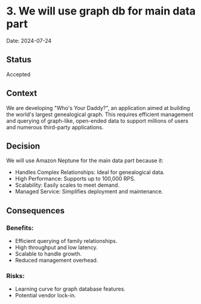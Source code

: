 # 3. We will use graph db for main data part

Date: 2024-07-24

## Status

Accepted

## Context

We are developing "Who's Your Daddy?", an application aimed at building the world's largest genealogical graph. This requires efficient management and querying of graph-like, open-ended data to support millions of users and numerous third-party applications.

## Decision

We will use Amazon Neptune for the main data part because it:

- Handles Complex Relationships: Ideal for genealogical data.
- High Performance: Supports up to 100,000 RPS.
- Scalability: Easily scales to meet demand.
- Managed Service: Simplifies deployment and maintenance.
## Consequences

### Benefits:

- Efficient querying of family relationships.
- High throughput and low latency.
- Scalable to handle growth.
- Reduced management overhead.

### Risks:
- Learning curve for graph database features.
- Potential vendor lock-in.
